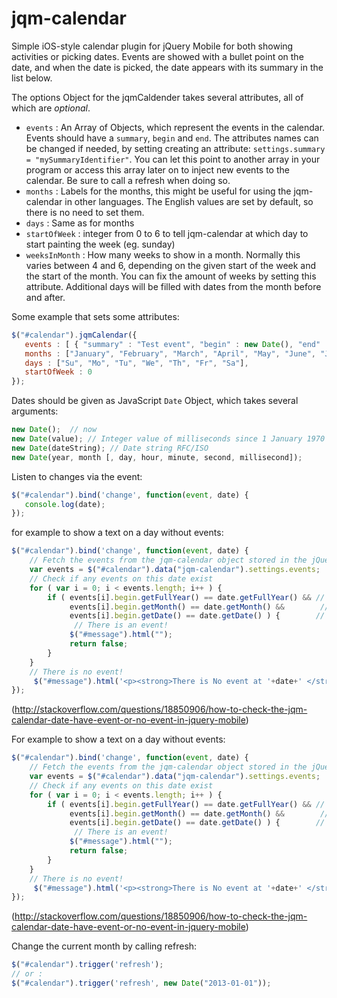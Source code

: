 jqm-calendar
============

Simple iOS-style calendar plugin for jQuery Mobile for both showing activities or picking dates. Events are showed with a bullet point on the date, and when the date is picked, the date appears with its summary in the list below.  

The options Object for the jqmCaldender takes several attributes, all of which are *optional*.

* `events` : An Array of Objects, which represent the events in the calendar. Events should have a `summary`, `begin` and `end`. The attributes names can be changed if needed, by setting creating an attribute: `settings.summary = "mySummaryIdentifier"`. You can let this point to another array in your program or access this array later on to inject new events to the calendar. Be sure to call a refresh when doing so.
* `months` : Labels for the months, this might be useful for using the jqm-calendar in other languages. The English values are set by default, so there is no need to set them.
* `days` : Same as for months
* `startOfWeek` : integer from 0 to 6 to tell jqm-calendar at which day to start painting the week (eg. sunday)
* `weeksInMonth` : How many weeks to show in a month. Normally this varies between 4 and 6, depending on the given start of the week and the start of the month. You can fix the amount of weeks by setting this attribute. Additional days will be filled with dates from the month before and after.

Some example that sets some attributes:

```js
$("#calendar").jqmCalendar({
   events : [ { "summary" : "Test event", "begin" : new Date(), "end" : new Date() } ],
   months : ["January", "February", "March", "April", "May", "June", "July", "August", "September", "October", "November", "December"],
   days : ["Su", "Mo", "Tu", "We", "Th", "Fr", "Sa"],
   startOfWeek : 0
}); 
```

Dates should be given as JavaScript `Date` Object, which takes several arguments:

```js
new Date();  // now
new Date(value); // Integer value of milliseconds since 1 January 1970 00:00:00 UTC
new Date(dateString); // Date string RFC/ISO
new Date(year, month [, day, hour, minute, second, millisecond]);
```

Listen to changes via the event:
```js
$("#calendar").bind('change', function(event, date) {
   console.log(date);
});
```
for example to show a text on a day without events:
```js
$("#calendar").bind('change', function(event, date) {
    // Fetch the events from the jqm-calendar object stored in the jQuery data
    var events = $("#calendar").data("jqm-calendar").settings.events;
    // Check if any events on this date exist
    for ( var i = 0; i < events.length; i++ ) {
        if ( events[i].begin.getFullYear() == date.getFullYear() && // same year?
             events[i].begin.getMonth() == date.getMonth() &&        // same month?
             events[i].begin.getDate() == date.getDate() ) {        // same date?
              // There is an event!
             $("#message").html("");
             return false;
        }
    }
    // There is no event!
     $("#message").html('<p><strong>There is No event at '+date+' </strong></p>');
});
```
(http://stackoverflow.com/questions/18850906/how-to-check-the-jqm-calendar-date-have-event-or-no-event-in-jquery-mobile)

For example to show a text on a day without events:
```js
$("#calendar").bind('change', function(event, date) {
    // Fetch the events from the jqm-calendar object stored in the jQuery data
    var events = $("#calendar").data("jqm-calendar").settings.events;
    // Check if any events on this date exist
    for ( var i = 0; i < events.length; i++ ) {
        if ( events[i].begin.getFullYear() == date.getFullYear() && // same year?
             events[i].begin.getMonth() == date.getMonth() &&        // same month?
             events[i].begin.getDate() == date.getDate() ) {        // same date?
              // There is an event!
             $("#message").html("");
             return false;
        }
    }
    // There is no event!
     $("#message").html('<p><strong>There is No event at '+date+' </strong></p>');
});
```
(http://stackoverflow.com/questions/18850906/how-to-check-the-jqm-calendar-date-have-event-or-no-event-in-jquery-mobile)

Change the current month by calling refresh:
```js
$("#calendar").trigger('refresh');
// or :
$("#calendar").trigger('refresh', new Date("2013-01-01"));
```

